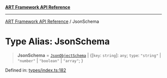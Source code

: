 [**ART Framework API Reference**](../README.md)

***

[ART Framework API Reference](../README.md) / JsonSchema

# Type Alias: JsonSchema

> **JsonSchema** = [`JsonObjectSchema`](../interfaces/JsonObjectSchema.md) \| \{[`key`: `string`]: `any`; `type`: `"string"` \| `"number"` \| `"boolean"` \| `"array"`; \}

Defined in: [types/index.ts:182](https://github.com/hashangit/ART/blob/0c4f5068c86b5500db1290baa4792d44ebae7f9e/src/types/index.ts#L182)
